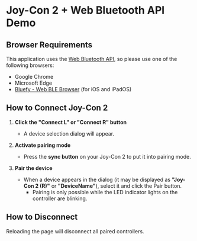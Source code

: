 # Joy-Con 2 + Web Bluetooth API Demo

## Browser Requirements

This application uses the [Web Bluetooth API](https://developer.mozilla.org/en-US/docs/Web/API/Web_Bluetooth_API), so please use one of the following browsers:

- Google Chrome
- Microsoft Edge
- [Bluefy - Web BLE Browser](https://apps.apple.com/jp/app/bluefy-web-ble-browser/id1492822055) (for iOS and iPadOS)

## How to Connect Joy-Con 2

1. **Click the "Connect L" or "Connect R" button**

   - A device selection dialog will appear.

2. **Activate pairing mode**

   - Press the **sync button** on your Joy-Con 2 to put it into pairing mode.

3. **Pair the device**
   - When a device appears in the dialog (it may be displayed as **"Joy-Con 2 (R)"** or **"DeviceName"**), select it and click the Pair button.
     - Pairing is only possible while the LED indicator lights on the controller are blinking.

## How to Disconnect

Reloading the page will disconnect all paired controllers.
